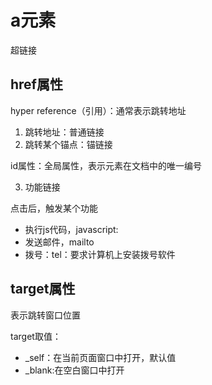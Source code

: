 # a元素

超链接

## href属性

hyper reference（引用）：通常表示跳转地址

1. 跳转地址：普通链接
2. 跳转某个锚点：锚链接

id属性：全局属性，表示元素在文档中的唯一编号

3. 功能链接

点击后，触发某个功能

- 执行js代码，javascript:
- 发送邮件，mailto
- 拨号：tel：要求计算机上安装拨号软件

## target属性

表示跳转窗口位置

target取值：

- _self：在当前页面窗口中打开，默认值
- _blank:在空白窗口中打开